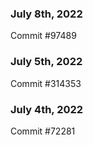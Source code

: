 ### July 8th, 2022

Commit #97489

### July 5th, 2022

Commit #314353


### July 4th, 2022

Commit #72281
